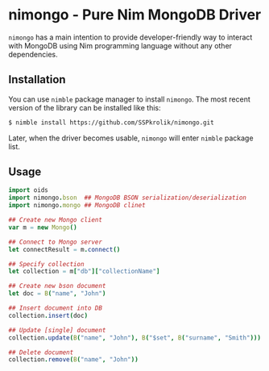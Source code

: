 nimongo - Pure Nim MongoDB Driver
===================================

`nimongo` has a main intention to provide developer-friendly way to interact
with MongoDB using Nim programming language without any other dependencies.

Installation
------------
You can use `nimble` package manager to install `nimongo`. The most recent
version of the library can be installed like this:

```bash
$ nimble install https://github.com/SSPkrolik/nimongo.git
```

Later, when the driver becomes usable, `nimongo` will enter `nimble` package
list.

Usage
-----

```nim
import oids
import nimongo.bson  ## MongoDB BSON serialization/deserialization
import nimongo.mongo ## MongoDB clinet

## Create new Mongo client
var m = new Mongo()

## Connect to Mongo server
let connectResult = m.connect()

## Specify collection
let collection = m["db"]["collectionName"]

## Create new bson document
let doc = B("name", "John")

## Insert document into DB
collection.insert(doc)

## Update [single] document
collection.update(B("name", "John"), B("$set", B("surname", "Smith")))

## Delete document
collection.remove(B("name", "John"))
```
